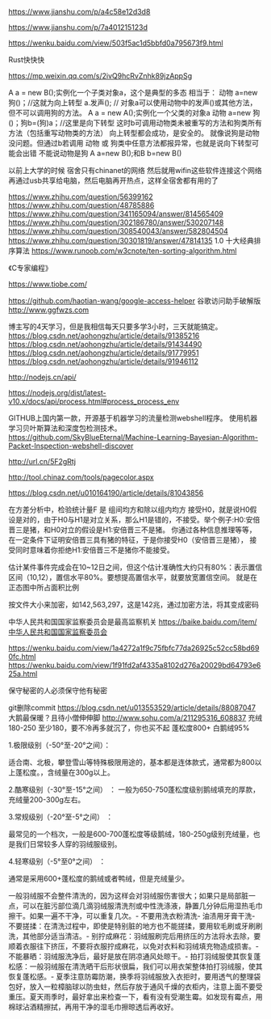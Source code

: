 https://www.jianshu.com/p/a4c58e12d3d8

https://www.jianshu.com/p/7a401215123d

https://wenku.baidu.com/view/503f5ac1d5bbfd0a795673f9.html

Rust快快快

https://mp.weixin.qq.com/s/2ivQ9hcRvZnhk89jzAppSg

A a = new B();实例化一个子类对象a，这个是典型的多态
相当于：
动物 a=new 狗()；//这就为向上转型
a.发声(); // 对象a可以使用动物中的发声()或其他方法，但不可以调用狗的方法。
A a = new A();实例化一个父类的对象a
动物 a=new 狗()；狗b=(狗)a；//这里是向下转型
这时b可调用动物类未被重写的方法和狗类所有方法（包括重写动物类的方法）
向上转型都会成功，是安全的。 就像说狗是动物没问题。但通过b若调用 动物 或 狗类中任意方法都报异常，也就是说向下转型可能会出错 不能说动物是狗
	A a=new  B();和B b=new B()

以前上大学的时候 宿舍只有chinanet的网络 然后就用wifin这些软件连接这个网络再通过usb共享给电脑，然后电脑再开热点，这样全宿舍都有用的了

https://www.zhihu.com/question/56399162
https://www.zhihu.com/question/48785886
https://www.zhihu.com/question/341165094/answer/814565409
https://www.zhihu.com/question/302186780/answer/530207148
https://www.zhihu.com/question/308540043/answer/582804504
https://www.zhihu.com/question/30301819/answer/47814135
1.0 十大经典排序算法	https://www.runoob.com/w3cnote/ten-sorting-algorithm.html

《C专家编程》

https://www.tiobe.com/

https://github.com/haotian-wang/google-access-helper
谷歌访问助手破解版 http://www.ggfwzs.com

博主写的4天学习，但是我相信每天只要多学3小时，三天就能搞定。
https://blog.csdn.net/aohongzhu/article/details/91385216
https://blog.csdn.net/aohongzhu/article/details/91434490
https://blog.csdn.net/aohongzhu/article/details/91779951
https://blog.csdn.net/aohongzhu/article/details/91946112

http://nodejs.cn/api/

https://nodejs.org/dist/latest-v10.x/docs/api/process.html#process_process_env

GITHUB上国内第一款，开源基于机器学习的流量检测webshell程序。
使用机器学习贝叶斯算法和深度包检测技术。
https://github.com/SkyBlueEternal/Machine-Learning-Bayesian-Algorithm-Packet-Inspection-webshell-discover

http://url.cn/5F2gRtj

http://tool.chinaz.com/tools/pagecolor.aspx

https://blog.csdn.net/u010164190/article/details/81043856

在方差分析中，检验统计量F 是 组间均方和除以组内均方
	接受H0，就是说H0假设是对的，由于H0与H1是对立关系，那么H1是错的，不接受。举个例子:H0:安倍晋三是猪，和H0对立的假设是H1:安倍晋三不是猪。
	你通过各种信息推理等等，在一定条件下证明安倍晋三具有猪的特征，于是你接受H0（安倍晋三是猪），
	接受同时意味着你拒绝H1:安倍晋三不是猪你不能接受。
	
估计某件事件完成会在10~12日之间，但这个估计准确性大约只有80%：表示置信区间（10,12），置信水平80%。要想提高置信水平，就要放宽置信空间。
就是在正态图中所占面积比例

按文件大小来加密，如142,563,297，这是142兆，通过加密方法，将其变成密码

中华人民共和国国家监察委员会是最高监察机关
https://baike.baidu.com/item/中华人民共和国国家监察委员会

https://wenku.baidu.com/view/1a4272a1f9c75fbfc77da26925c52cc58bd690fc.html
https://wenku.baidu.com/view/1f91fd2af4335a8102d276a20029bd64793e625a.html

保守秘密的人必须保守他有秘密

git删除commit
https://blog.csdn.net/u013553529/article/details/88087047
大鹅最保暖？且待小僧伸伸脚
http://www.sohu.com/a/211295316_608837
充绒180-250	至少180，要不冷再多就沉了，你也买不起
蓬松度800+
白鹅绒95%

1.极限级别（-50°至-20°之间）：

适合南、北极，攀登雪山等特殊极限用途的，基本都是连体款式，通常都为800以上蓬松度。，含绒量在300g以上。

2.酷寒级别（-30°至-15°之间） ：
一般为650-750蓬松度级别鹅绒填充的厚款，充绒量200-300g左右。

3.常规级别（-20°至-5°之间） ：

最常见的一个档次，一般是600-700蓬松度等级鹅绒，180-250g级别充绒量，也是我们日常较多人穿的羽绒服级别。

4.轻寒级别（-5°至0°之间） ：

通常是采用600+蓬松度的鹅绒或者鸭绒，但是充绒量少。

一般羽绒服不会整件清洗的，因为这样会对羽绒服伤害很大；如果只是局部脏一点，可以在脏污部位滴几滴羽绒服清洗剂或中性洗涤液，静置几分钟后用湿热毛巾擦干。如果一遍不干净，可以重复几次。- 不要用洗衣粉清洗- 油渍用牙膏干洗- 不要搓揉：在清洗过程中，即使是特别脏的地方也不能搓揉，要用软毛刷或牙刷刷洗，其他部分适当清洁。- 别拧成麻花：羽绒服刷完后用挤压的方法将水去除，要顺着衣服往下挤压，不要将衣服拧成麻花，以免对衣料和羽绒填充物造成损害。- 不能暴晒：羽绒服洗净后，最好是放在阴凉通风处晾干。- 拍打羽绒服使其恢复蓬松感：一般羽绒服在清洗晒干后形状很扁，我们可以用衣架整体拍打羽绒服，使其恢复蓬松感。- 夏季注意防霉防潮，换季将羽绒服放入衣拒时，要用透气的整理袋包好，放入一粒樟脑球以防虫蛀，然后存放于通风千燥的衣柜内，注意上面不要受重压。夏天雨季时，最好拿出来检查一下，看有没有受潮生霉。如发现有霉点，用棉球沾酒精擦拭，再用干净的湿毛巾擦晾透后再收好。






























































































































































































































































































































































































































































































































































